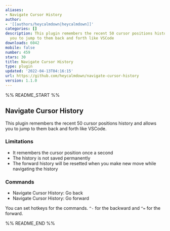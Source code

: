 ```yaml
---
aliases:
- Navigate Cursor History
author:
- '[[authors/heycalmdown|heycalmdown]]'
categories: []
description: This plugin remembers the recent 50 cursor positions history and allows
  you to jump to them back and forth like VSCode
downloads: 6042
mobile: false
number: 459
stars: 30
title: Navigate Cursor History
type: plugin
updated: '2022-04-13T04:16:15'
url: https://github.com/heycalmdown/navigate-cursor-history
version: 1.1.0
---
```


%% README_START %%

## Navigate Cursor History

This plugin remembers the recent 50 cursor positions history and allows you to jump to them back and forth like VSCode.

### Limitations

- It remembers the cursor position once a second
- The history is not saved permanently
- The forward history will be resetted when you make new move while navigating the history

### Commands

- Navigate Cursor History: Go back
- Navigate Cursor History: Go forward

You can set hotkeys for the commands. `^-` for the backward and `^=` for the forward.


%% README_END %%